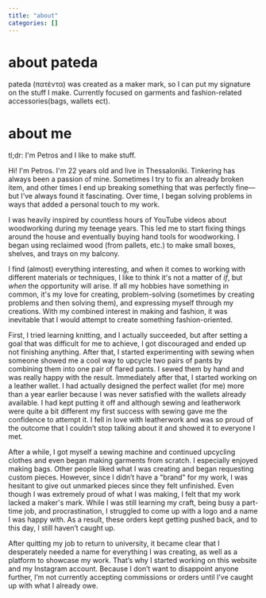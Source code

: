 ```yaml
---
title: "about"
categories: []
---
```


# about pateda
pateda (πατέντα) was created as a maker mark, so I can put my signature on the stuff I make. Currently focused on garments and fashion-related accessories(bags, wallets ect). 

# about me

tl;dr: I'm Petros and I like to make stuff.

Hi! I'm Petros. I'm 22 years old and live in Thessaloniki. Tinkering has always been a passion of mine. Sometimes I try to fix an already broken item, and other times I end up breaking something that was perfectly fine—but I’ve always found it fascinating. Over time, I began solving problems in ways that added a personal touch to my work.

I was heavily inspired by countless hours of YouTube videos about woodworking during my teenage years. This led me to start fixing things around the house and eventually buying hand tools for woodworking. I began using reclaimed wood (from pallets, etc.) to make small boxes, shelves, and trays on my balcony.

I find (almost) everything interesting, and when it comes to working with different materials or techniques, I like to think it's not a matter of *if*, but *when* the opportunity will arise. If all my hobbies have something in common, it's my love for creating, problem-solving (sometimes by creating problems and then solving them), and expressing myself through my creations. With my combined interest in making and fashion, it was inevitable that I would attempt to create something fashion-oriented.

First, I tried learning knitting, and I actually succeeded, but after setting a goal that was difficult for me to achieve, I got discouraged and ended up not finishing anything. After that, I started experimenting with sewing when someone showed me a cool way to upcycle two pairs of pants by combining them into one pair of flared pants. I sewed them by hand and was really happy with the result. Immediately after that, I started working on a leather wallet. I had actually designed the perfect wallet (for me) more than a year earlier because I was never satisfied with the wallets already available. I had kept putting it off and although sewing and leatherwork were quite a bit different my first success with sewing gave me the confidence to attempt it. I fell in love with leatherwork and was so proud of the outcome that I couldn’t stop talking about it and showed it to everyone I met.

After a while, I got myself a sewing machine and continued upcycling clothes and even began making garments from scratch. I especially enjoyed making bags. Other people liked what I was creating and began requesting custom pieces. However, since I didn’t have a "brand" for my work, I was hesitant to give out unmarked  pieces since they felt unfinished. Even though I was extremely proud of what I was making, I felt that my work lacked a maker's mark. While I was still learning my craft, being busy a part-time job, and procrastination, I struggled to come up with a logo and a name I was happy with. As a result, these orders kept getting pushed back, and to this day, I still haven’t caught up.

After quitting my job to return to university, it became clear that I desperately needed a name for everything I was creating, as well as a platform to showcase my work. That’s why I started working on this website and my Instagram account. Because I don’t want to disappoint anyone further, I’m not currently accepting commissions or orders until I’ve caught up with what I already owe.